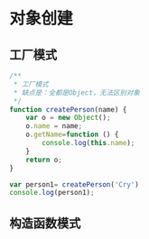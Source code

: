 # 对象创建

## 工厂模式

```javascript
/**
 * 工厂模式
 * 缺点是：全都是Object，无法区别对象
 */
function createPerson(name) {
    var o = new Object();
    o.name = name;
    o.getName=function () {
        console.log(this.name);
    }
    return o;
}

var person1= createPerson('Cry')
console.log(person1);
```

## 构造函数模式

